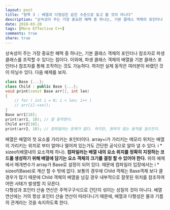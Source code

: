 ```yaml
---
layout: post
title: "항목 3 : 배열과 다형성은 같은 수준으로 놓고 볼 것이 아니다"
description: "상속성이 주는 가장 중요한 혜택 중 하나는, 기본 클래스 객체의 포인터나 참조자로 파생 클래스를 조작할 수 있다는 점이다. 이외에, 파생 클래스 객체의 배열을 기본 클래스 포인터나 참조자를 통해 조작하는 것도 가능하다. 하지만 실제 동작은 여러분이 바랬던 것이 아닐수 있다."
date: 2018-03-28
tags: [More Effective C++]
comments: true
share: true
---
```


상속성이 주는 가장 중요한 혜택 중 하나는, 기본 클래스 객체의 포인터나 참조자로 파생 클래스를 조작할 수 있다는 점이다. 이외에, 파생 클래스 객체의 배열을 기본 클래스 포인터나 참조자를 통해 조작하는 것도 가능하다. 하지만 실제 동작은 여러분이 바랬던 것이 아닐수 있다. 다음 예제를 보자. 

```c++
class Base {...};
class Child : public Base {...};
void print(const Base arr[], int len)
{
    // for ( int i = 0; i < len; i++ )
    // arr[i]->xx();  
}
Base arr1[10]; 
print(arr1, 10); // 잘 동작한다.
Child arr2[10]; 
print(arr2, 10); // 컴파일러는 문제가 없다. 하지만, 원하지 않는 동작을 일으킨다. 
```
배열은 배열의 첫 요소를 가리키는 포인터이다. array+i가 가리키는 메모리 위치는 배열이 가리키는 위치로 부터 얼마나 떨어져 있는가도 간단한 공식으로 알아 낼 수 있다. i * sizeof(배열내의 요소객체 하나). **컴파일러는 배열 내의 요소 위치를 정확히 지정하는 코드를 생성하기 위해 배열에 담기는 요소 객체의 크기를 결정 할 수 있어야 한다.** 위의 예제에서 매개변수가 array가 Base로 설정이 되어 있다. 때문에 컴파일러 입장에서는 i * sizeof(Base)로 계산 할 수 밖에 없다. 보통의 경우에 Child 객체는 Base객체 보다 클 경우가 많기 때문에 Child 객체의 배열을 넘길 경우 내부적으로 잘못된 위치를 참조하여 어떤 사태가 발생할 지 모른다.   
다형성과 포인터 산술 연산은 주먹구구식으로 간단히 섞이는 성질의 것이 아니다. 배열 연산에는 거의 항상 포인터 산술 연산이 따라다니기 때문에, 배열과 다형성은 물과 기름의 관계라는 것을 숙지하도록 한다.